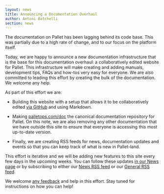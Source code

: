 ```yaml
---
layout: news
title: Announcing a Documentation Overhaul
author: Antoni Batchelli
section: news
---
```


The documentation on Pallet has been lagging behind its code base.
This was partially due to a high rate of change, and to our focus on
the platform itself.

Today, we are happy to announce a new documentation infrastructure
that is the base for this documentation overhaul: a collaboratively
edited website for Pallet. This infrastructure will make creating and
adding manuals, development tips, FAQs and how-tos very easy for
everyone. We are also committed to leading this effort by creating the
bulk of the documentation. We welcome any help.

As part of this effort we are:

- Building this website with a setup that allows it to be
  collaboratively edited
  [via GitHub](http://github.com/pallet/pallet.github.com) and using
  Markdown.
  
- Making [palletops.com/doc](http://palletops.com/doc) the canonical
  documentation repository for Pallet. On this note, we are also
  removing any other documentation that we have outside this site to
  ensure that everyone is accessing this most up-to-date version.
  
- Finally, we are creating RSS feeds for news, documentation updates
  and events so that you can keep track of what is new in Pallet-land.

This effort is iterative and we will be adding new features to this
site every few days in the upcoming weeks. You can follow these
updates [in our News page](http://palletops.com/news) or by
subscribing to either our
[News RSS feed](http://palletops.com/news/atom.xml) or our
[General RSS feed](http://palletops.com/atom.xml).

We welcome [any feedback](mailto:contact@palletops.com) and help in
this effort. Stay tuned for instructions on how you can help!

  



